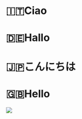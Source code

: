 # 🇮🇹Ciao

# 🇩🇪Hallo

# 🇯🇵こんにちは

# 🇬🇧Hello

<img src="https://devhumor.com/content/uploads/images/February2024/my_great_projects_github_meme.jpg">

<!--
**bzn0u95quudr7jutfjap/bzn0u95quudr7jutfjap** is a ✨ _special_ ✨ repository because its `README.md` (this file) appears on your GitHub profile.

Here are some ideas to get you started:

- 🔭 I’m currently working on ...
- 🌱 I’m currently learning ...
- 👯 I’m looking to collaborate on ...
- 🤔 I’m looking for help with ...
- 💬 Ask me about ...
- 📫 How to reach me: ...
- 😄 Pronouns: ...
- ⚡ Fun fact: ...
-->

